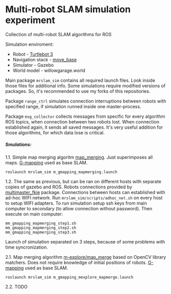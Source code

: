 # Multi-robot SLAM simulation experiment

Collection of multi-robot SLAM algorithms for ROS

Simulation enviroment:
* Robot - [Turtlebot 3](https://github.com/ROBOTIS-GIT/turtlebot3)
* Navigation stack - [move_base](https://github.com/ros-planning/navigation)
* Simulator - Gazebo
* World model - willowgarage.world

Main package ``mrslam_sim`` contains all required launch files. Look inside those files for additional info. 
Some simulations require modified versions of packages. So, it's recommended to use my forks of this repositories.

Package ``range_ctrl`` simulates connection interruptions between robots with specified range, if simulation runned inside one master-process.

Package ``msg_collector`` collects messages from specific for every algorithm ROS topics, when connection between two robots lost. 
When connection established again, it sends all saved messages. It's very useful addition for those algorithms, for which data lose is critical.

##### Smulations:
1.1. Simple map merging algoritm [map_merging](https://github.com/MaxGsomGsom/map_merging). Just superimposes all maps. 
[G-mapping](https://github.com/ros-perception/slam_gmapping) used as base SLAM.
```
roslaunch mrslam_sim m_gmapping_mapmerging.launch
```

1.2. The same as previous, but can be ran on different hosts with separate copies of gazebo and ROS. 
Robots connections provided by [multimaster_fkie](https://github.com/fkie/multimaster_fkie) package. 
Connections between hosts can established with ad-hoc WIFI network. Run `mrslam_sim/scripts/adhoc_net.sh` on every host to setup WIFI adapters.
To run simulation setup ssh keys from main computer to secondary (to allow connection without password). Then execute on main computer:
```
mm_gmapping_mapmerging_step1.sh
mm_gmapping_mapmerging_step2.sh
mm_gmapping_mapmerging_step3.sh
```
Launch of simulation separated on 3 steps, because of some problems with time syncronization.

2.1. Map merging algorithm [m-explore/map_merge](https://github.com/MaxGsomGsom/m-explore) based on OpenCV library matchers. 
Does not require knowledge of initial positions of robots. [G-mapping](https://github.com/ros-perception/slam_gmapping) used as base SLAM.
```
roslaunch mrslam_sim m_gmapping_mexplore_mapmerge.launch
```

2.2. TODO
